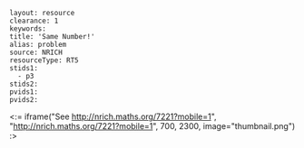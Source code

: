 ````
layout: resource
clearance: 1
keywords:
title: 'Same Number!'
alias: problem
source: NRICH
resourceType: RT5
stids1: 
  - p3
stids2:
pvids1:
pvids2:

````

<:= iframe("See http://nrich.maths.org/7221?mobile=1", "http://nrich.maths.org/7221?mobile=1", 700, 2300, image="thumbnail.png") :>

